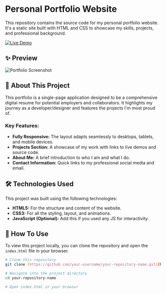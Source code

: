 # Personal Portfolio Website

This repository contains the source code for my personal portfolio website. It's a static site built with HTML and CSS to showcase my skills, projects, and professional background.

[![Live Demo](https://img.shields.io/badge/Live-Demo-brightgreen?style=for-the-badge&logo=github)](https://aniketshah2002.github.io/portfolio_webpage/)

## ✨ Preview

![Portfolio Screenshot](https://via.placeholder.com/800x400.png/2d333b/ffffff?text=Your+Portfolio+Screenshot)

## 🚀 About This Project

This portfolio is a single-page application designed to be a comprehensive digital resume for potential employers and collaborators. It highlights my journey as a developer/designer and features the projects I'm most proud of.

### Key Features:
* **Fully Responsive:** The layout adapts seamlessly to desktops, tablets, and mobile devices.
* **Projects Section:** A showcase of my work with links to live demos and source code.
* **About Me:** A brief introduction to who I am and what I do.
* **Contact Information:** Quick links to my professional social media and email.

## 🛠️ Technologies Used

This project was built using the following technologies:

* **HTML5:** For the structure and content of the website.
* **CSS3:** For all the styling, layout, and animations.
* **JavaScript (Optional):** Add this if you used any JS for interactivity.

## 🔧 How To Use

To view this project locally, you can clone the repository and open the `index.html` file in your browser.

```sh
# Clone this repository
git clone [https://github.com/your-username/your-repository-name.git](https://github.com/your-username/your-repository-name.git)

# Navigate into the project directory
cd your-repository-name

# Open index.html in your browser
